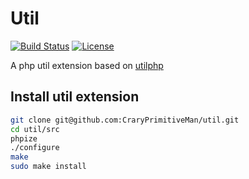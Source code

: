 # Util
[![Build Status](https://travis-ci.org/CraryPrimitiveMan/util.png?branch=master)](https://travis-ci.org/CraryPrimitiveMan/util)
[![License](https://img.shields.io/github/license/CraryPrimitiveMan/util.svg)](https://github.com/CraryPrimitiveMan/util/blob/master/LICENSE)

A php util extension based on [utilphp](https://github.com/brandonwamboldt/utilphp)

## Install util extension
```sh
git clone git@github.com:CraryPrimitiveMan/util.git
cd util/src
phpize
./configure
make
sudo make install
```
